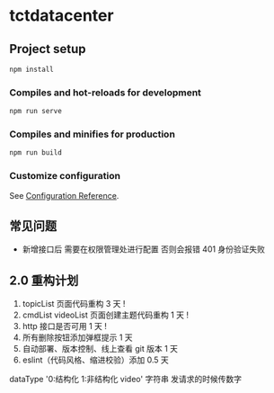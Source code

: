 # tctdatacenter

## Project setup

```bash
npm install
```

### Compiles and hot-reloads for development

```bash
npm run serve
```

### Compiles and minifies for production

```bash
npm run build
```

### Customize configuration

See [Configuration Reference](https://cli.vuejs.org/config/).

## 常见问题

- 新增接口后 需要在权限管理处进行配置 否则会报错 401 身份验证失败

## 2.0 重构计划

1. topicList 页面代码重构 3 天 !
2. cmdList videoList 页面创建主题代码重构 1 天 !
3. http 接口是否可用 1 天 !
4. 所有删除按钮添加弹框提示 1 天
5. 自动部署、版本控制、线上查看 git 版本 1 天
6. eslint（代码风格、缩进校验）添加 0.5 天

dataType '0:结构化 1:非结构化 video' 字符串 发请求的时候传数字
